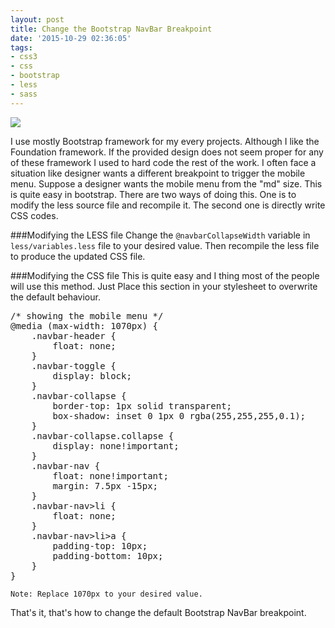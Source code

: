 ```yaml
---
layout: post
title: Change the Bootstrap NavBar Breakpoint
date: '2015-10-29 02:36:05'
tags:
- css3
- css
- bootstrap
- less
- sass
---
```


![](/content/images/2015/Oct/Components-B7-Bootstrap.png)

I use mostly Bootstrap framework for my every projects. Although I like the Foundation framework. If the provided design does not seem proper for any of these framework I used to hard code the rest of the work. I often face a situation like designer wants a different breakpoint to trigger the mobile menu. Suppose a designer wants the mobile menu from the "md" size. This is quite easy in bootstrap. There are two ways of doing this. One is to modify the less source file and recompile it. The second one is directly write CSS codes.

###Modifying the LESS file
Change the `@navbarCollapseWidth` variable in `less/variables.less` file to your desired value. Then recompile the less file to produce the updated CSS file.


###Modifying the CSS file
This is quite easy and I thing most of the people will use this method. Just Place this section in your stylesheet to overwrite the default behaviour.

<pre class="brush:css;">
/* showing the mobile menu */
@media (max-width: 1070px) {
    .navbar-header {
        float: none;
    }
    .navbar-toggle {
        display: block;
    }
    .navbar-collapse {
        border-top: 1px solid transparent;
        box-shadow: inset 0 1px 0 rgba(255,255,255,0.1);
    }
    .navbar-collapse.collapse {
        display: none!important;
    }
    .navbar-nav {
        float: none!important;
        margin: 7.5px -15px;
    }
    .navbar-nav>li {
        float: none;
    }
    .navbar-nav>li>a {
        padding-top: 10px;
        padding-bottom: 10px;
    }
}
</pre>

`Note: Replace 1070px to your desired value.`

That's it, that's how to change the default Bootstrap NavBar breakpoint.